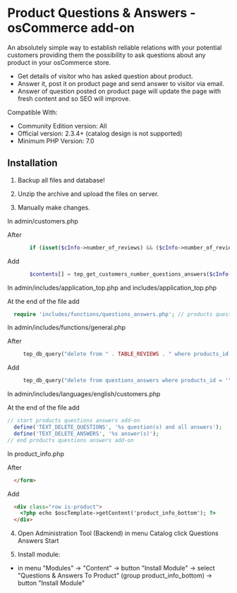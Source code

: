 # Product Questions & Answers - osCommerce add-on

An absolutely simple way to establish reliable relations with your potential customers providing them the possibility to ask questions about any product in your osCommerce store.

* Get details of visitor who has asked question about product.
* Answer it, post it on product page and send answer to visitor via email.
* Answer of question posted on product page will update the page with fresh content and so SEO will improve.

Compatible With:

* Community Edition version: All 
* Official version: 2.3.4+ (catalog design is not supported)
* Minimum PHP Version: 7.0

## Installation

1. Backup all files and database!

2. Unzip the archive and upload the files on server.

3. Manually make changes.

In admin/customers.php 

After

```php
       if (isset($cInfo->number_of_reviews) && ($cInfo->number_of_reviews) > 0) $contents[] = array('text' => '<br />' . tep_draw_checkbox_field('delete_reviews', 'on', true) . ' ' . sprintf(TEXT_DELETE_REVIEWS, $cInfo->number_of_reviews));
```

Add

```php
       $contents[] = tep_get_customers_number_questions_answers($cInfo->customers_id); // products questions answers add-on
```

In admin/includes/application_top.php and includes/application_top.php

At the end of the file add

```php
  require 'includes/functions/questions_answers.php'; // products questions answers add-on
```

In admin/includes/functions/general.php

After

```php
     tep_db_query("delete from " . TABLE_REVIEWS . " where products_id = '" . (int)$product_id . "'");
```

Add

```php
     tep_db_query("delete from questions_answers where products_id = '" . (int)$product_id . "'"); // products questions answers add-on
```

In admin/includes/languages/english/customers.php

At the end of the file add

```php
// start products questions answers add-on
  define('TEXT_DELETE_QUESTIONS', '%s question(s) and all answers');
  define('TEXT_DELETE_ANSWERS', '%s answer(s)');
// end products questions answers add-on
```

In product_info.php

After

```html
  </form>
```
Add

```html
  <div class="row is-product">
    <?php echo $oscTemplate->getContent('product_info_bottom'); ?>
  </div>
```

4. Open Administration Tool (Backend) in menu Catalog click Questions Answers Start

5. Install module:

- in menu "Modules" -> "Content" -> button "Install Module" -> select "Questions & Answers To Product" (group product_info_bottom) -> button "Install Module"
